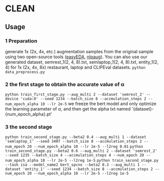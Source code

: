 # CLEAN

## Usage
### 1 Preparation
generate 1x (2x, 4x, etc.) augmentation samples from the original sample using two open-source tools ([easyEDA](https://github.com/jasonwei20/eda_nlp), [nlpaug](https://github.com/makcedward/nlpaug)). You can also use our generated dataset, semrest_1(2, 4, 8).txt, semlaptop_1(2, 4, 8).txt, entity_1(2, 4) for 1x (2x, 4x, 8x) restaurant, laptop and CLIPEval datasets.
`python data_preprocess.py`
### 2 the first stage to obtain the accurate value of α
`python train_first_stage.py --aug_multi 2 --dataset 'semrest_2' --device 'cuda:0' --seed 1234 --batch_size 8 --accmulation_steps 2 --num_epoch_alpha 10 --lr 2e-5`
we freeze the bert model and only optimize the learning parameter of $\alpha$, and then get the alpha txt named '{dataset}-{num_epoch_alpha}.pt'
### 3 the second stage
`python train_second_stage.py --beta2 0.4 --aug_multi 1 --dataset 'semlaptop_1' --seed 3407 --batch_size 8 --accmulation_steps 2 --num_epoch 20 --num_epoch_alpha 10 --lr 2e-5 --l2reg 0.01`
`python train_second_stage.py --beta2 0.6 --aug_multi 2 --dataset 'semrest_2' --seed 1235 --batch_size 4 --accmulation_steps 4 --num_epoch 20 --num_epoch_alpha 10 --lr 2e-5 --l2reg 1e-5`
`python train_second_stage.py --task isa --model_name2 bert_spcno --beta2 0.3 --aug_multi 1 --dataset 'entity_1' --seed 1234 --batch_size 8 --accmulation_steps 2 --num_epoch 20 --num_epoch_alpha 10 --lr 2e-5 --l2reg 1e-5`
